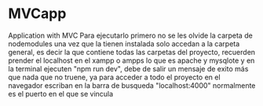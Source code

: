 # MVCapp
Application with MVC
Para ejecutarlo primero no se les olvide la carpeta de nodemodules una vez que la tienen instalada solo accedan a la carpeta general, es decir la que contiene todas las carpetas del proyecto, recuerden prender el localhost en el xampp o ampps lo que es apache y mysqlote y en la terminal ejecuten "npm run dev", debe de salir un mensaje de exito más que nada que no truene, ya para acceder a todo el proyecto en el navegador escriban en la barra de busqueda "localhost:4000" normalmente es el puerto en el que se vincula  
